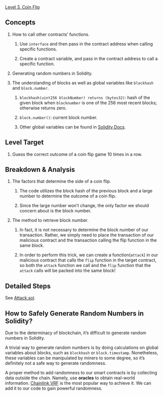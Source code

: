 [Level 3. Coin Flip](https://ethernaut.openzeppelin.com/level/0xA62fE5344FE62AdC1F356447B669E9E6D10abaaF)

## Concepts

1. How to call other contracts’ functions.

    1. Use `interface` and then pass in the contract address when calling specific functions.
    
    2. Create a contract variable, and pass in the contract address to call a specific function.

2. Generating random numbers in Solidity.

3. The understanding of blocks as well as global variables like `blockhash` and `block.number`.

    1. `blockhash(uint256 blockNumber) returns (bytes32)`: hash of the given block when `blocknumber` is one of the 256 most recent blocks; otherwise returns zero.
    
    2. `block.number()`: current block number.
    
    3. Other global variables can be found in [Solidity Docs](https://docs.soliditylang.org/en/v0.8.19/units-and-global-variables.html).

## Level Target

1. Guess the correct outcome of a coin flip game 10 times in a row.

## Breakdown & Analysis

1. The factors that determine the side of a coin flip.

    1. The code utilizes the block hash of the previous block and a large number to determine the outcome of a coin flip.
    
    2. Since the large number won’t change, the only factor we should concern about is the block number.
    
2. The method to retrieve block number.

    1. In fact, it is not necessary to determine the block number of our transaction. Rather, we simply need to place the transaction of our malicious contract and the transaction calling the flip function in the same block.
    
    2. In order to perform this trick, we can create a function(`attack`) in our malicious contract that calls the `flip` function in the target contract, so both the `attack` function we call and the `flip` function that the `attack` calls will be packed into the same block!

## Detailed Steps

See [Attack.sol](https://github.com/timou0911/Ethernat-Solution-and-Explanation/blob/main/3.%20Coin%20Flip%20%E2%98%85%E2%98%85%E2%98%86%E2%98%86%E2%98%86/Attack.sol).

## How to Safely Generate Random Numbers in Solidity?

Due to the determinacy of blockchain, it’s difficult to generate random numbers in Solidity.

A trivial way to generate random numbers is by doing calculations on global variables about blocks, such as `blockhash` or `block.timestamp`. Nonetheless, these variables can be manipulated by miners to some degree, so it’s definitely not a safe way to generate randomness.

A proper method to add randomness to our smart contracts is by collecting data outside the chain. Namely, use <b>oracles</b> to obtain real-world information. [Chainlink VRF](https://docs.chain.link/vrf/v2/subscription/examples/get-a-random-number) is the most popular way to achieve it. We can add it to our code to gain powerful randomness.

